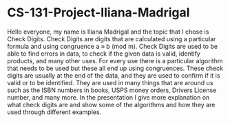 # CS-131-Project-Iliana-Madrigal

Hello everyone, my name is Iliana Madrigal and the topic that I chose is Check Digits. Check Digits are digits that are calculated using a particular formula and using congruence a ≡ b (mod m). Check Digits are used to be able to find errors in data, to check if the given data is valid, identify products, and many other uses. For every use there is a particular algorithm that needs to be used but these all end up using congruences. These check digits are usually at the end of the data, and they are used to confirm if it is valid or to be identified. They are used in many things that are around us such as the ISBN numbers in books, USPS money orders, Drivers License number, and many more. In the presentation I give more explanation on what check digits are and show some of the algorithms and how they are used through different examples.
